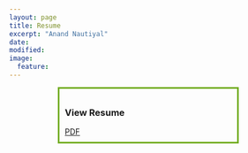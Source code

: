 ```yaml
---
layout: page
title: Resume 
excerpt: "Anand Nautiyal"
date: 
modified:
image:
  feature:
---
```

<style>
.center {
    margin: auto;
    width: 60%;
    border: 3px solid #73AD21;
    padding: 10px;
}
</style>


<div class="center">
<h3>View Resume</h3>
<a markdown="0" href="https://github.com/AnandNautiyal23.me/Resume/blob/master/resume.pdf" class="btn">PDF</a>
</div>
